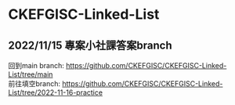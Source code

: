 # CKEFGISC-Linked-List
## 2022/11/15 專案小社課答案branch
回到main branch: https://github.com/CKEFGISC/CKEFGISC-Linked-List/tree/main <br>
前往填空branch: https://github.com/CKEFGISC/CKEFGISC-Linked-List/tree/2022-11-16-practice <br>
